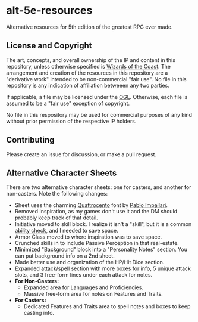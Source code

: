 # alt-5e-resources
Alternative resources for 5th edition of the greatest RPG ever made.

## License and Copyright

The art, concepts, and overall ownership of the IP and content in this repository, unless otherwise specified is [Wizards of the Coast](http://dnd.wizards.com/). The arrangement and creation of the resources in this repository are a "derivative work" intended to be non-commercial "fair use".  No file in this repository is any indication of affiliation betweeen any two parties.

If applicable, a file may be licensed under the [OGL](http://dnd.wizards.com/articles/features/systems-reference-document-srd). Otherwise, each file is assumed to be a "fair use" exception of copyright.

No file in this respository may be used for commercial purposes of any kind without prior permission of the respective IP holders.

## Contributing

Please create an issue for discussion, or make a pull request.

## Alternative Character Sheets

There are two alternative character sheets: one for casters, and another for non-casters. Note the following changes:
- Sheet uses the charming [Quattrocento](https://www.google.com/fonts/specimen/Quattrocento) font by [Pablo Impallari](https://github.com/impallari?tab=repositories).
- Removed Inspiration, as my games don't use it and the DM should probably keep track of that detail.
- Initiative moved to skill block. I realize it isn't a "skill", but it is a common [ability check](https://dnd.wizards.com/articles/features/ability-check), and I needed to save space.
- Armor Class moved to where inspiration was to save space.
- Crunched skills in to include Passive Perception in that real-estate.
- Minimized "Background" block into a "Personality Notes" section. You can put background info on a 2nd sheet.
- Made better use and organization of the HP/Hit Dice section.
- Expanded attack/spell section with more boxes for info, 5 unique attack slots, and 3 free-form lines under each attack for notes.
- **For Non-Casters:**
  - Expanded area for Languages and Proficiencies.
  - Massive free-form area for notes on Features and Traits.
- **For Casters:**
  - Dedicated Features and Traits area to spell notes and boxes to keep casting info.
